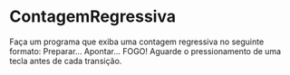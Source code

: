 # ContagemRegressiva
Faça um programa que exiba uma contagem regressiva no seguinte formato:  Preparar... Apontar... FOGO! Aguarde o pressionamento de uma tecla antes de cada transição.

